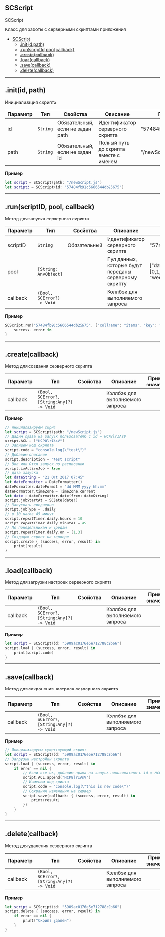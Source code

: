 <a name="SCScript"></a>

## SCScript

SCScript

Класс для работы с серверными скриптами приложения

* [SCScript](#SCScript)
	* [.init(id,path)](#SCSript+init)
    * [.run(scriptId,pool,callback)](#SCScript+run)
    * [.create(callback)](#SCScript+create)
    * [.load(callback)](#SCScript+load)
    * [.save(callback)](#SCScript+save)
    * [.delete(callback)](#SCScript+delete)


----------------------------------------------------------------------------------------------

<a name="SCScript+init"></a>

## .init(id, path)
Инициализация скрипта


| Параметр | Тип | Свойства | Описание | Пример значения |
| --- | --- | --- | --- | --- |
| id | <code>String</code> | Обязательный, если не задан path | Идентификатор серверного скрипта | "57484fb91c5666544db25675" | 
| path | <code>String</code> |  Обязательный, если не задан id | Полный путь до скрипта вместе с именем | "/newScript.js" |

**Пример**   
```SWIFT
let script = SCScript(path: "/newScript.js")
let script2 = SCScript(id: "57484fb91c5666544db25675")
```

----------------------------------------------------------------------------------------------

<a name="SCScript+run"></a>

## .run(scriptID, pool, callback)
Метод для запуска серверного скрипта


| Параметр | Тип | Свойства | Описание | Пример значения |
| --- | --- | --- | --- | --- |
| scriptID | <code>String</code> | Обязательный | Идентификатор серверного скрипта | "57484fb91c5666544db25675" | 
| pool | <code>[String: AnyObject]</code> |  | Пул данных, которые будут переданы серверному скрипту | ["data": {"array": [0,1,2,3,"строка"], "logic": false}, "weekday": "friday"] |
| callback | <code>(Bool, SCError?) -> Void</code> | | Коллбэк для выполняемого запроса | |


**Пример**   
```SWIFT
SCScript.run("57484fb91c5666544db25675", ["collname": "items", "key": "relToQuests", "val": ["CF4Gk9WP6L", "MwORD9llTM", "Jw4INX328A"]]) {
    success, error in
}
```

----------------------------------------------------------------------------------------------

<a name="SCScript+create"></a>

## .create(callback)
Метод для создания серверного скрипта

| Параметр | Тип | Свойства | Описание | Пример значения |
| --- | --- | --- | --- | --- |
| callback | <code>(Bool, SCError?,[String:Any]?) -> Void</code> | | Коллбэк для выполняемого запроса | |

**Пример**   
```SWIFT
// инициализируем скрит
let script = SCScript(path: "/newScript.js")
// Дадим права на запуск пользователю с id = HCP8lrIAsV
script.ACL = ["HCP8lrIAsV"]
// Запишем код скрипта
script.code = "console.log(\"test\")"
// Добавим описание
script.description = "test script"
// Вкл или Откл запуск по расписанию
script.isActiveJob = true
// дата запуска
let dateString = "21 Oct 2017 07:45"
let dateFormatter = DateFormatter()
dateFormatter.dateFormat = "dd MMM yyyy hh:mm"
dateFormatter.timeZone = TimeZone.current
let date = dateFormatter.date(from: dateString)
script.jobStartAt = SCDate(date!)
// Запускать ежедневно
script.jobType = .daily
// в 10 часов 45 минут
script.repeatTimer.daily.hours = 10
script.repeatTimer.daily.minutes = 45
// По понедельникам и средам
script.repeatTimer.daily.on = [1,3]
// Создадим скрипт на сервере
script.create { (success, error, result) in
    print(result)
}
```

----------------------------------------------------------------------------------------------

<a name="SCScript+load"></a>

## .load(callback)
Метод для загрузки настроек серверного скрипта

| Параметр | Тип | Свойства | Описание | Пример значения |
| --- | --- | --- | --- | --- |
| callback | <code>(Bool, SCError?,[String:Any]?) -> Void</code> | | Коллбэк для выполняемого запроса | |

**Пример**   
```SWIFT
let script = SCScript(id: "5909ac0176e5e712788c9b66")
script.load { (success, error, result) in
    print(script.code)
}
```

----------------------------------------------------------------------------------------------
<a name="SCScript+save"></a>

## .save(callback)
Метод для сохранения настроек серверного скрипта

| Параметр | Тип | Свойства | Описание | Пример значения |
| --- | --- | --- | --- | --- |
| callback | <code>(Bool, SCError?,[String:Any]?) -> Void</code> | | Коллбэк для выполняемого запроса | |

**Пример**   
```SWIFT
// Инициализируем существующий скрипт
let script = SCScript(id: "5909ac0176e5e712788c9b66")
// Загрузим настройки скрипта
script.load { (success, error, result) in
    if error == nil {
    	// Если все ок, добавим права на запуск пользователю с id = HCP8lrIAsV
        script.ACL.append("HCP8lrIAsV")
        // Изменим код срипта
        script.code = "console.log(\"this is new code\")"
        // Сохраним изменения на сервер
        script.save(callback: { (success, error, result) in
            print(result)
        })
    }
}
```

----------------------------------------------------------------------------------------------
<a name="SCScript+delete"></a>

## .delete(callback)
Метод для удаления серверного скрипта

| Параметр | Тип | Свойства | Описание | Пример значения |
| --- | --- | --- | --- | --- |
| callback | <code>(Bool, SCError?,[String:Any]?) -> Void</code> | | Коллбэк для выполняемого запроса | |

**Пример**   
```SWIFT
let script = SCScript(id: "5909ac0176e5e712788c9b66")
script.delete { (success, error, result) in
    if error == nil {
        print("Скрипт удален")
    }
}
```

